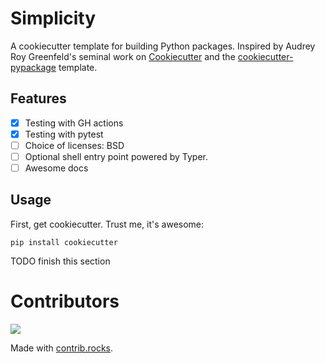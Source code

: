 # Simplicity

A cookiecutter template for building Python packages. Inspired by Audrey Roy Greenfeld's seminal work on [Cookiecutter](https://github.com/cookiecutter/cookiecutter) and the [cookiecutter-pypackage](https://github.com/audreyfeldroy/cookiecutter-pypackage) template.

## Features

- [x] Testing with GH actions
- [x] Testing with pytest
- [ ] Choice of licenses: BSD
- [ ] Optional shell entry point powered by Typer.
- [ ] Awesome docs

## Usage

First, get cookiecutter. Trust me, it's awesome:

```
pip install cookiecutter
```

TODO finish this section

# Contributors

<a href="https://github.com/pydanny/simplicity/graphs/contributors">
  <img src="https://contrib.rocks/image?repo=pydanny/simplicity" />
</a>

Made with [contrib.rocks](https://contrib.rocks).
